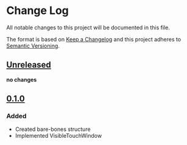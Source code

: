 # Change Log
All notable changes to this project will be documented in this file.

The format is based on [Keep a Changelog](http://keepachangelog.com/) and this project adheres to [Semantic Versioning](http://semver.org/).

## [Unreleased]
**no changes**

## [0.1.0]
### Added
- Created bare-bones structure
- Implemented VisibleTouchWindow

[Unreleased]: https://github.com/TrebleFM/VisibleTouchViewSwift/compare/0.1.0...HEAD
[0.1.0]: https://github.com/TrebleFM/VisibleTouchViewSwift/compare/0.0.1...0.1.0
